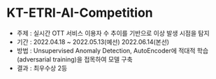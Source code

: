 # KT-ETRI-AI-Competition
- 주제 : 실시간 OTT 서비스 이용자 수 추이를 기반으로 이상 발생 시점을 탐지
- 기간 : 2022.04.18 ~ 2022.05.13(예선) 2022.06.14(본선)
- 방법 : Unsupervised Anomaly Detection, AutoEncoder에 적대적 학습(adversarial training)을 접목하여 모델 구축
- 결과 : 최우수상 2등
